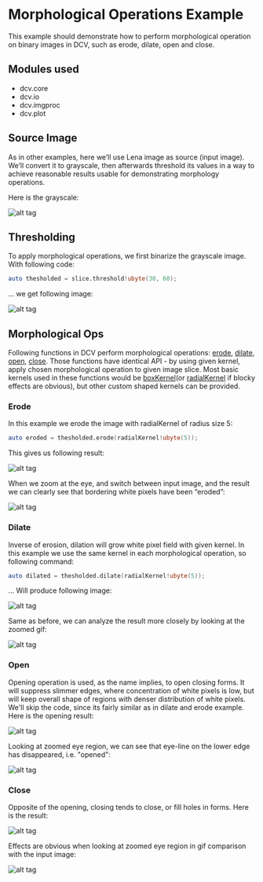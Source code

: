 # Morphological Operations Example

This example should demonstrate how to perform morphological operation on binary images in DCV, such as erode, dilate, open and close.

## Modules used

*   dcv.core
*   dcv.io
*   dcv.imgproc
*   dcv.plot

## Source Image

As in other examples, here we’ll use Lena image as source (input image). We’ll convert it to grayscale, then afterwards threshold its values in a way to achieve reasonable results usable for demonstrating morphology operations.

Here is the grayscale:

![alt tag](https://github.com/libmir/dcv/blob/master/examples/data/lena_gray.png)

## Thresholding

To apply morphological operations, we first binarize the grayscale image. With following code:

```d
auto thesholded = slice.threshold!ubyte(30, 60);
```

… we get following image:

![alt tag](https://github.com/libmir/dcv/blob/master/examples/morph/result/thresholded.png)

## Morphological Ops

Following functions in DCV perform morphological operations: [erode](https://ljubobratovicrelja.github.io/dcv/?loc=dcv_imgproc_filter.html#erode), [dilate](https://ljubobratovicrelja.github.io/dcv/?loc=dcv_imgproc_filter.html#dilate), [open](https://ljubobratovicrelja.github.io/dcv/?loc=dcv_imgproc_filter.html#open), [close](https://ljubobratovicrelja.github.io/dcv/?loc=dcv_imgproc_filter.html#close). Those functions have identical API - by using given kernel, apply chosen morphological operation to given image slice. Most basic kernels used in these functions would be [boxKernel](https://ljubobratovicrelja.github.io/dcv/?loc=dcv_imgproc_filter.html#boxKernel)(or [radialKernel](https://ljubobratovicrelja.github.io/dcv/?loc=dcv_imgproc_filter.html#radialKernel) if blocky effects are obvious), but other custom shaped kernels can be provided.

### Erode

In this example we erode the image with radialKernel of radius size 5:

```d
auto eroded = thesholded.erode(radialKernel!ubyte(5));
```

This gives us following result:

![alt tag](https://github.com/libmir/dcv/blob/master/examples/morph/result/eroded.png)

When we zoom at the eye, and switch between input image, and the result we can clearly see that bordering white pixels have been “eroded”:

![alt tag](https://github.com/libmir/dcv/blob/master/examples/morph/result/erodeanim.gif)

### Dilate

Inverse of erosion, dilation will grow white pixel field with given kernel. In this example we use the same kernel in each morphological operation, so following command:

```d
auto dilated = thesholded.dilate(radialKernel!ubyte(5));
```


… Will produce following image:

![alt tag](https://github.com/libmir/dcv/blob/master/examples/morph/result/dilated.png)

Same as before, we can analyze the result more closely by looking at the zoomed gif:

![alt tag](https://github.com/libmir/dcv/blob/master/examples/morph/result/dilateanim.gif)

### Open

Opening operation is used, as the name implies, to open closing forms. It will suppress slimmer edges, where concentration of white pixels is low, but will keep overall shape of regions with denser distribution of white pixels. We'll skip the code, since its fairly similar as in dilate and erode example. Here is the opening result:

![alt tag](https://github.com/libmir/dcv/blob/master/examples/morph/result/opened.png)

Looking at zoomed eye region, we can see that eye-line on the lower edge has disappeared, i.e. "opened":

![alt tag](https://github.com/libmir/dcv/blob/master/examples/morph/result/openanim.gif)

### Close

Opposite of the opening, closing tends to close, or fill holes in forms. Here is the result:

![alt tag](https://github.com/libmir/dcv/blob/master/examples/morph/result/closed.png)

Effects are obvious when looking at zoomed eye region in gif comparison with the input image:

![alt tag](https://github.com/libmir/dcv/blob/master/examples/morph/result/closeanim.gif)
